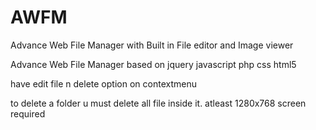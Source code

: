 # AWFM
Advance Web File Manager with Built in File editor and Image viewer


Advance Web File Manager based on jquery javascript php css html5 

have edit file n delete option on contextmenu

to delete a folder u must delete all file inside it.
atleast 1280x768 screen required
